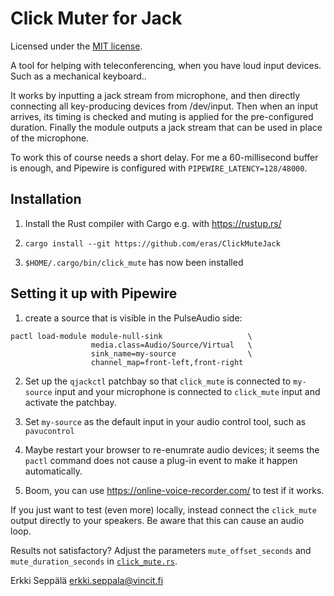 # Click Muter for Jack

Licensed under the [MIT license](LICENSE.MIT).

A tool for helping with teleconferencing, when you have loud input
devices. Such as a mechanical keyboard..

It works by inputting a jack stream from microphone, and then directly
connecting all key-producing devices from /dev/input. Then when an
input arrives, its timing is checked and muting is applied for the
pre-configured duration. Finally the module outputs a jack stream that
can be used in place of the microphone.

To work this of course needs a short delay. For me a 60-millisecond
buffer is enough, and Pipewire is configured with
`PIPEWIRE_LATENCY=128/48000`.

## Installation

1) Install the Rust compiler with Cargo e.g. with https://rustup.rs/

2) `cargo install --git https://github.com/eras/ClickMuteJack`

3) `$HOME/.cargo/bin/click_mute` has now been installed

## Setting it up with Pipewire

1) create a source that is visible in the PulseAudio side:

```
pactl load-module module-null-sink                   \
                  media.class=Audio/Source/Virtual   \
                  sink_name=my-source                \
                  channel_map=front-left,front-right
```

2) Set up the `qjackctl` patchbay so that `click_mute` is connected
to `my-source` input and your microphone is connected to `click_mute`
input and activate the patchbay.

3) Set `my-source` as the default input in your audio control tool, such as
`pavucontrol`

4) Maybe restart your browser to re-enumrate audio devices; it seems
the `pactl` command does not cause a plug-in event to make it happen
automatically.

5) Boom, you can use https://online-voice-recorder.com/ to test if it
works.

If you just want to test (even more) locally, instead connect the
`click_mute` output directly to your speakers. Be aware that this can
cause an audio loop.

Results not satisfactory? Adjust the parameters `mute_offset_seconds`
and `mute_duration_seconds` in [`click_mute.rs`](src/click_mute.rs).

Erkki Seppälä <erkki.seppala@vincit.fi>
